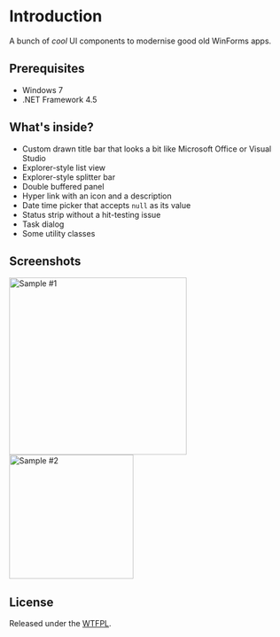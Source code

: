 # Introduction
A bunch of _cool_ UI components to modernise good old WinForms apps.

## Prerequisites
- Windows 7
- .NET Framework 4.5

## What's inside?

- Custom drawn title bar that looks a bit like Microsoft Office or Visual Studio
- Explorer-style list view
- Explorer-style splitter bar
- Double buffered panel
- Hyper link with an icon and a description
- Date time picker that accepts `null` as its value
- Status strip without a hit-testing issue
- Task dialog
- Some utility classes

## Screenshots
<img alt="Sample #1" src="../assets/sample1.png?raw=true" width="320"><img alt="Sample #2" src="../assets/sample2.png?raw=true" width="224">

## License
Released under the [WTFPL](http://www.wtfpl.net/about/).

